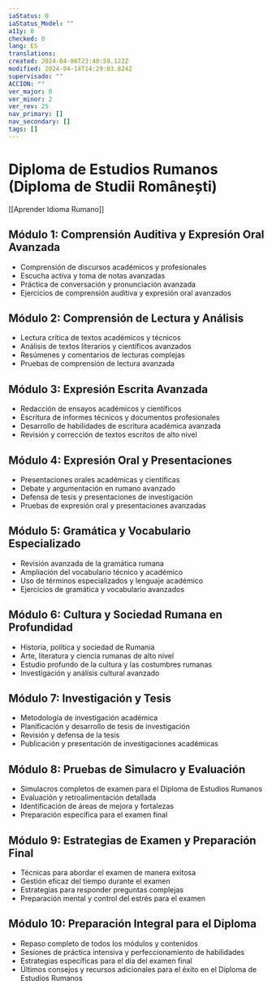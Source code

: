 ```yaml
---
iaStatus: 0
iaStatus_Model: ""
a11y: 0
checked: 0
lang: ES
translations: 
created: 2024-04-06T23:48:59.122Z
modified: 2024-04-14T14:29:03.824Z
supervisado: ""
ACCION: ""
ver_major: 0
ver_minor: 2
ver_rev: 25
nav_primary: []
nav_secondary: []
tags: []
---
```

# Diploma de Estudios Rumanos (Diploma de Studii Românești)

[[Aprender Idioma Rumano]]

## Módulo 1: Comprensión Auditiva y Expresión Oral Avanzada

- Comprensión de discursos académicos y profesionales
- Escucha activa y toma de notas avanzadas
- Práctica de conversación y pronunciación avanzada
- Ejercicios de comprensión auditiva y expresión oral avanzados

## Módulo 2: Comprensión de Lectura y Análisis

- Lectura crítica de textos académicos y técnicos
- Análisis de textos literarios y científicos avanzados
- Resúmenes y comentarios de lecturas complejas
- Pruebas de comprensión de lectura avanzada

## Módulo 3: Expresión Escrita Avanzada

- Redacción de ensayos académicos y científicos
- Escritura de informes técnicos y documentos profesionales
- Desarrollo de habilidades de escritura académica avanzada
- Revisión y corrección de textos escritos de alto nivel

## Módulo 4: Expresión Oral y Presentaciones

- Presentaciones orales académicas y científicas
- Debate y argumentación en rumano avanzado
- Defensa de tesis y presentaciones de investigación
- Pruebas de expresión oral y presentaciones avanzadas

## Módulo 5: Gramática y Vocabulario Especializado

- Revisión avanzada de la gramática rumana
- Ampliación del vocabulario técnico y académico
- Uso de términos especializados y lenguaje académico
- Ejercicios de gramática y vocabulario avanzados

## Módulo 6: Cultura y Sociedad Rumana en Profundidad

- Historia, política y sociedad de Rumania
- Arte, literatura y ciencia rumanas de alto nivel
- Estudio profundo de la cultura y las costumbres rumanas
- Investigación y análisis cultural avanzado

## Módulo 7: Investigación y Tesis

- Metodología de investigación académica
- Planificación y desarrollo de tesis de investigación
- Revisión y defensa de la tesis
- Publicación y presentación de investigaciones académicas

## Módulo 8: Pruebas de Simulacro y Evaluación

- Simulacros completos de examen para el Diploma de Estudios Rumanos
- Evaluación y retroalimentación detallada
- Identificación de áreas de mejora y fortalezas
- Preparación específica para el examen final

## Módulo 9: Estrategias de Examen y Preparación Final

- Técnicas para abordar el examen de manera exitosa
- Gestión eficaz del tiempo durante el examen
- Estrategias para responder preguntas complejas
- Preparación mental y control del estrés para el examen

## Módulo 10: Preparación Integral para el Diploma

- Repaso completo de todos los módulos y contenidos
- Sesiones de práctica intensiva y perfeccionamiento de habilidades
- Estrategias específicas para el día del examen final
- Últimos consejos y recursos adicionales para el éxito en el Diploma de Estudios Rumanos

